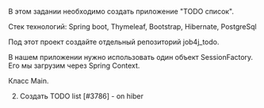 В этом задании  необходимо создать приложение "TODO список".

Стек технологий: Spring boot, Thymeleaf, Bootstrap, Hibernate, PostgreSql

Под этот проект создайте отдельный репозиторий job4j_todo.

В нашем приложении нужно использовать один объект SessionFactory. Его мы загрузим через Spring Context.

Класс Main.

2. Создать TODO list [#3786] - on hiber